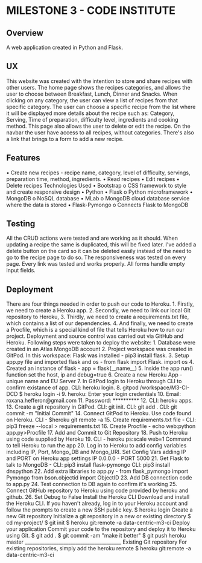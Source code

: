 <h1>MILESTONE 3 - CODE INSTITUTE</h1>
<h2>Overview</h2>
A web application created in Python and Flask.
<h2>UX</h2>
This website was created with the intention to store and share recipes with other users. The home page shows the recipes categories, and allows the user to choose between Breakfast, Lunch, Dinner and Snacks. When clicking on any category, the user can view a list of recipes from that specific category. The user can choose a specific recipe from the list where it will be displayed more details about the recipe such as: Category, Serving, Time of preparation, difficulty level, ingredients and cooking method. This page also allows the user to delete or edit the recipe. On the navbar the user have access to all recipes, without categories. There's also a link that brings to a form to add a new recipe.
<h2>Features</h2>
•	Create new recipes - recipe name, category, level of difficulty, servings, preparation time, method, ingredients.
•	Read recipes
•	Edit recipes
•	Delete recipes
Technologies Used
•	Bootstrap
o	CSS framework to style and create responsive design
•	Python
•	Flask
o	Python microframework
•	MongoDB
o	NoSQL database
•	MLab
o	MongoDB cloud database service where the data is stored
•	Flask-Pymongo
o	Connects Flask to MongoDB
<h2>Testing</h2>
All the CRUD actions were tested and are working as it should. When updating a recipe the same is duplicated, this will be fixed later. I've added a delete button on the card so it can be deleted easily instead of the need to go to the recipe page to do so. The responsiveness was tested on every page. Every link was tested and works properly. All forms handle empty input fields.
<h2>Deployment</h2>
There are four things needed in order to push our code to Heroku.
1.	Firstly, we need to create a Heroku app.
2.	Secondly, we need to link our local Git repository to Heroku, 
3.	Thirdly, we need to create a requirements.txt file, which contains a list of our dependencies.
4.	And finally, we need to create a Procfile, which is a special kind of file that tells Heroku how to run our project.
Deployment and source control was carried out via GitHub and Heroku. Following steps were taken to deploy the website:
1.	Database were created in an Atlas MongoDB account
2.	Project workspace was created in GitPod. In this workspace: Flask was installed - pip3 install flask.
3.	Setup app.py file and imported flask and os - from flask import Flask. import os
4.	Created an instance of flask - app = flask(__name__)
5.	Inside the app run() function set the host, ip and debug=true
6.	Create a new Heroku App - unique name and EU Server
7.	In GitPod login to Heroku through CLI to confirm existance of app. CLI: heroku login. 
8.	gitpod /workspace/M3-CI-DCD $ heroku login -i
9.	heroku: Enter your login credentials
10.	Email: roxana.hefferon@gmail.com
11.	Password: **********
12.	CLI: heroku apps.
13.	Create a git repository in GitPod. CLI: git init. CLI: git add . CLI: git commit -m "Initial Commit"
14.	Connect GitPod to Heroku. Use code found on Heroku. CLI - $heroku git remote -a 
15.	Create requirements.txt file - CLI: pip3 freeze --local > requirements.txt
16.	Create Procfile - echo web:python app.py>Procfile
17.	Add and Commit to Git Repository
18.	Push to Heroku using code supplied by Heroku
19.	CLI - heroku ps:scale web=1 Command to tell Heroku to run the app
20.	Log in to Heroku to add config variables including IP, Port, Mongo_DB and Mongo_URI. Set Config Vars adding IP and PORT on Heroku app settings
IP 0.0.0.0 - PORT 5000
21.	Get Flask to talk to MongoDB - CLI: pip3 install flask-pymongo CLI: pip3 install dnspython
22.	Add extra libraries to app.py - from flask_pymongo import Pymongo from bson.objectid import ObjectID
23.	Add DB connection code to app.py
24.	Test connection to DB again to confirm it's working
25.	Connect GitHub repository to Heroku using code provided by heroku and github.
26.	Set Debug to False
Install the Heroku CLI
Download and install the Heroku CLI.
If you haven't already, log in to your Heroku account and follow the prompts to create a new SSH public key.
$ heroku login
Create a new Git repository
Initialize a git repository in a new or existing directory
$ cd my-project/
$ git init
$ heroku git:remote -a data-centric-m3-ci
Deploy your application
Commit your code to the repository and deploy it to Heroku using Git.
$ git add .
$ git commit -am "make it better"
$ git push heroku master
________________________________________
Existing Git repository
For existing repositories, simply add the heroku remote
$ heroku git:remote -a data-centric-m3-ci

<h2></h2>
<h2></h2>
<h2></h2>
<h2></h2>
<h2></h2>

